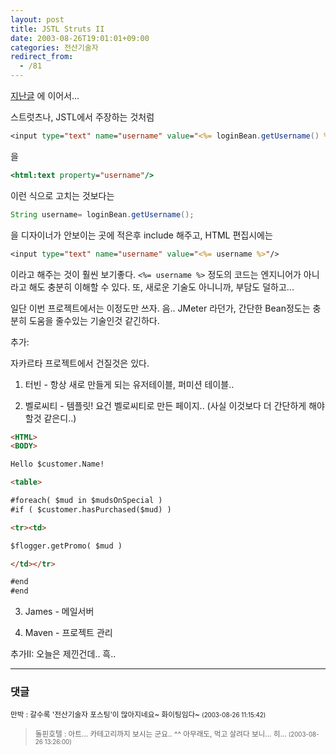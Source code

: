 ```yaml
---
layout: post
title: JSTL Struts II
date: 2003-08-26T19:01:01+09:00
categories: 전산기술자
redirect_from:
  - /81
---
```


<a href="/204">지난글</a> 에 이어서...

스트럿츠나, JSTL에서 주장하는 것처럼

```jsp
<input type="text" name="username" value="<%= loginBean.getUsername() %>"/>
```

을

```jsp
<html:text property="username"/>
```

이런 식으로 고치는 것보다는

```java
String username= loginBean.getUsername();
```

을 디자이너가 안보이는 곳에 적은후 include 해주고, HTML 편집시에는

```jsp
<input type="text" name="username" value="<%= username %>"/>
```

이라고 해주는 것이 훨씬 보기좋다. `<%= username %>` 정도의 코드는 엔지니어가 아니라고 해도 충분히 이해할 수 있다. 또, 새로운 기술도 아니니까, 부담도 덜하고...

일단 이번 프로젝트에서는 이정도만 쓰자. 음.. JMeter 라던가, 간단한 Bean정도는 충분히 도움을 줄수있는 기술인것 같긴하다.

추가:

자카르타 프로젝트에서 건질것은 있다.

1. 터빈 - 항상 새로 만들게 되는 유저테이블, 퍼미션 테이블..

2. 벨로씨티 - 템플릿! 요건 벨로씨티로 만든 페이지.. (사실 이것보다 더 간단하게 해야할것 같은디..)

```html
<HTML>
<BODY>

Hello $customer.Name!

<table>

#foreach( $mud in $mudsOnSpecial )
#if ( $customer.hasPurchased($mud) )

<tr><td>

$flogger.getPromo( $mud )

</td></tr>

#end
#end
```

3. James - 메일서버

4. Maven - 프로젝트 관리

추가II: 오늘은 제낀건데.. 흑..

* * *

### 댓글



<!--- cmt:178 --->
<!--- mail: --->
<!--- parent:0 --->

<small>만박 : 갈수록 '전산기술자 포스팅'이 많아지네요~ 화이팅임다~ <small>(2003-08-26 11:15:42)</small></small>


<!--- cmt:179 --->
<!--- mail: --->
<!--- parent:0 --->

> <small>돌핀호텔 : 아트... 카테고리까지 보시는 군요.. ^^ 아무래도, 먹고 살려다 보니...   히... <small>(2003-08-26 13:26:00)</small></small>

